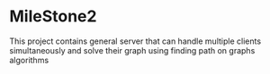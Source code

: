 # MileStone2
This project contains general server that can handle multiple clients simultaneously and solve their graph using finding path on graphs algorithms
